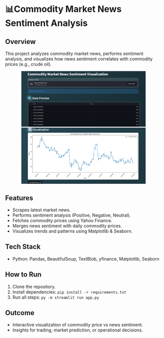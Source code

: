 # 📊Commodity Market News Sentiment Analysis

## Overview
This project analyzes commodity market news, performs sentiment analysis, and visualizes how news sentiment correlates with commodity prices (e.g., crude oil).
<p align="center">
  <img src="images/pic1.png" alt="Image 1" width="400" />
  <img src="images/pic2.png" alt="Image 2" width="400" />
</p>


## Features
- Scrapes latest market news.
- Performs sentiment analysis (Positive, Negative, Neutral).
- Fetches commodity prices using Yahoo Finance.
- Merges news sentiment with daily commodity prices.
- Visualizes trends and patterns using Matplotlib & Seaborn.

## Tech Stack
- Python: Pandas, BeautifulSoup, TextBlob, yfinance, Matplotlib, Seaborn

## How to Run
1. Clone the repository.
2. Install dependencies: `pip install -r requirements.txt`
3. Run all steps: `py -m streamlit run app.py`

## Outcome
- Interactive visualization of commodity price vs news sentiment.
- Insights for trading, market prediction, or operational decisions.
